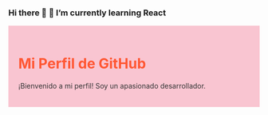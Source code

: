 ### Hi there 👋  🌱 I’m currently learning React
<div style="background-color: #f9c5d1; padding: 20px;">
    <h1 style="color: #ff5733;">Mi Perfil de GitHub</h1>
    <p style="color: #333;">¡Bienvenido a mi perfil! Soy un apasionado desarrollador.</p>
</div>

<!--
**griseldae903/griseldae903** is a ✨ _special_ ✨ repository because its `README.md` (this file) appears on your GitHub profile.

Here are some ideas to get you started:

- 🔭 I’m currently working on ...
- 🌱 I’m currently learning ...
- 👯 I’m looking to collaborate on ...
- 🤔 I’m looking for help with ...
- 💬 Ask me about ...
- 📫 How to reach me: ...
- 😄 Pronouns: ...
- ⚡ Fun fact: ...
-->
